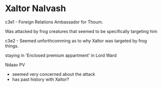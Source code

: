 # Xaltor Nalvash

c3e1 - 
Foreign Relations Ambassador for Thoum.

Was attacked by frog creatures that seemed to be specifically targeting him


c3e2 - 
Seemed unforthcomming as to why Xaltor was targeted by frog things.

staying in 'Enclosed premium appartment' in Lord Ward

Ndaav PV
 - seemed very concerned about the attack
 - has past history with Xaltor?




